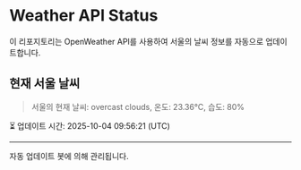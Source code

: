
# Weather API Status

이 리포지토리는 OpenWeather API를 사용하여 서울의 날씨 정보를 자동으로 업데이트합니다.

## 현재 서울 날씨
> 서울의 현재 날씨: overcast clouds, 온도: 23.36°C, 습도: 80%

⏳ 업데이트 시간: 2025-10-04 09:56:21 (UTC)

---
자동 업데이트 봇에 의해 관리됩니다.
